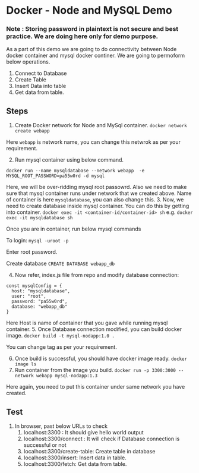 # Docker - Node and MySQL Demo
### Note : Storing password in plaintext is not secure and best practice. We are doing here only for demo purpose.
As a part of this demo we are going to do connectivity between Node docker container and mysql docker continer. We are going to permoform below operations.
1. Connect to Database
2. Create Table
3. Insert Data into table
4. Get data from table.

## Steps
1. Create Docker network for Node and MySql container.
   `docker network create webapp`

Here `webapp` is network name, you can change this netwrok as per your requirement.

2. Run mysql container using below command.

```docker run --name mysqldatabase --network webapp  -e MYSQL_ROOT_PASSWORD=pa55w0rd -d mysql```

Here, we will be over-ridding mysql root passowrd. Also we need to make sure that mysql container runs under network that we created above. Name of container is here `mysqldatabase`, you can also change this.
3. Now, we need to create database inside mysql container. You can do this by getting into container.
`docker exec -it <container-id/container-id> sh`
e.g.
`docker exec -it mysqldatabase sh`

Once you are in container, run below mysql commands

To login:
`mysql -uroot -p`

Enter root password.

Create database
`CREATE DATABASE webapp_db`

4. Now refer, index.js file from repo and modify database connection:

``` JS
const mysqlConfig = {
  host: "mysqldatabase",
  user: "root",
  password: "pa55w0rd",
  database: "webapp_db"
}
```
Here Host is name of container that you gave while running mysql container.
5. Once Database connection modified, you can build docker image.
`docker build -t mysql-nodapp:1.0 .`

You can change tag as per your requirement.

6. Once build is successful, you should have docker image ready. `docker image ls`
7. Run container from the image you build. 
`docker run -p 3300:3000 --network webapp mysql-nodapp:1.3`

Here again, you need to put this container under same network you have created.

## Test
1. In browser, past below URLs to check
   1. localhost:3300 : It should give hello world output
   2. localhost:3300/connect : It will check if Database connection is successful or not
   3. localhost:3300/create-table: Create table in database
   4. localhost:3300/insert: Insert data in table.
   5. localhost:3300/fetch: Get data from table.